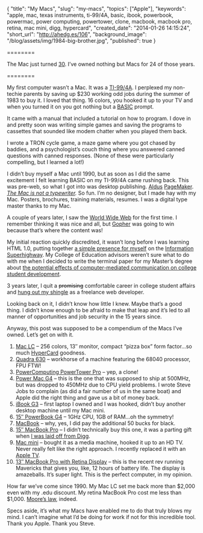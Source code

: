 {
  "title": "My Macs",
  "slug": "my-macs",
  "topics": ["Apple"],
  "keywords": "apple, mac, texas instruments, ti-99/4A, basic, ibook, powerbook, powermac, power computing, powertower, clone, macbook, macbook pro, retina, mac mini, digg, hypercard",
  "created_date": "2014-01-26 14:15:24",
  "short_url": "http://ahedg.es/106",
  "background_image": "/blog/assets/img/1984-big-brother.jpg",
  "published": true
}

========

The Mac just turned [30](https://web.archive.org/web/20140207044840/www.apple.com/30-years/). I’ve owned nothing but Macs for 24 of those years.

========

My first computer wasn’t a Mac. It was a [TI-99/4A](http://en.wikipedia.org/wiki/File:TI99-IMG_1680.jpg). I perplexed my non-techie parents by saving up $230 working odd jobs during the summer of 1983 to buy it. I loved that thing. 16 colors, you hooked it up to your TV and when you turned it on you got nothing but  a [BASIC](http://en.wikipedia.org/wiki/BASIC) prompt.

It came with a manual that included a tutorial on how to program. I dove in and pretty soon was writing simple games and saving the programs to cassettes that sounded like modem chatter when you played them back.

I wrote a TRON cycle game, a maze game where you got chased by baddies, and a psychologist’s couch thing where you answered canned questions with canned responses. (None of these were particularly compelling, but I learned a lot!)

I didn’t buy myself a Mac until 1990, but as soon as I did the same excitement I felt learning BASIC on my TI-99/4A came rushing back. This was pre-web, so what I got into was desktop publishing. [Aldus](http://en.wikipedia.org/wiki/Aldus) [PageMaker](http://en.wikipedia.org/wiki/Adobe_PageMaker). <em>[The Mac is not a typewriter](https://openlibrary.org/books/OL1855631M/The_Mac_is_not_a_typewriter).</em> So fun. I’m no designer, but I made hay with my Mac. Posters, brochures, training materials, resumes. I was a digital type master thanks to my Mac.

A couple of years later, I saw the [World Wide Web](http://en.wikipedia.org/wiki/World_Wide_Web) for the first time. I remember thinking it was nice and all, but [Gopher](http://en.wikipedia.org/wiki/Gopher_(protocol)) was going to win because that’s where the content was!

My initial reaction quickly discredited, it wasn’t long before I was learning HTML 1.0, putting together [a simple presence for myself](http://andrew.hedges.name/1995/) on the [Information Superhighway](http://en.wikipedia.org/wiki/Information_superhighway). My College of Education advisors weren’t sure what to do with me when I decided to write the terminal paper for my Master’s degree about [the potential effects of computer-mediated communication on college student development](http://andrew.hedges.name/cmcandcsd.html).

3 years later, I quit a ~~promising~~ comfortable career in college student affairs and [hung out my shingle](http://andrew.hedges.name/equipoise/) as a freelance web developer.

Looking back on it, I didn’t know how little I knew. Maybe that’s a good thing. I didn’t know enough to be afraid to make that leap and it’s led to all manner of opportunities and job security in the 15 years since.

Anyway, this post was supposed to be a compendium of the Macs I’ve owned. Let’s get on with it.

1. [Mac LC](http://www.everymac.com/systems/apple/mac_lc/specs/mac_lc.html) – 256 colors, 13″ monitor, compact “pizza box” form factor…so much [HyperCard](http://arstechnica.com/apple/2012/05/25-years-of-hypercard-the-missing-link-to-the-web/) goodness.
2. [Quadra 630](http://www.everymac.com/systems/apple/mac_quadra/specs/mac_quadra_630.html) – workhorse of a machine featuring the 68040 processor, FPU FTW!
3. [PowerComputing PowerTower Pro](http://www.everymac.com/systems/powercc/powertower_pro/powertower_pro180.html) – yep, a clone!
4. [Power Mac G4](http://www.everymac.com/systems/apple/powermac_g4/specs/powermac_g4_450.html) – this is the one that was supposed to ship at 500MHz, but was dropped to 450MHz due to CPU yield problems. I wrote Steve Jobs to complain (as did a fair number of us in the same boat) and Apple did the right thing and gave us a bit of money back.
5. [iBook G3](http://www.everymac.com/systems/apple/ibook/specs/ibook_700_2.html) – first laptop I owned and I was hooked, didn’t buy another desktop machine until my Mac mini.
6. [15″ PowerBook G4](http://www.everymac.com/systems/apple/powerbook_g4/specs/powerbook_g4_1.0_15.html) – 1GHz CPU, 1GB of RAM…oh the symmetry!
7. [MacBook](http://www.everymac.com/systems/apple/macbook/specs/macbook_2.0_black.html) – why, yes, I did pay the additional 50 bucks for black.
8. [15″ MacBook Pro](http://www.everymac.com/systems/apple/macbook_pro/specs/macbook-pro-core-2-duo-2.66-aluminum-15-mid-2009-sd-unibody-specs.html) – I didn’t technically buy this one, it was a parting gift when [I was laid off from Digg](http://techcrunch.com/2010/10/25/digg-to-lay-off-37-percentof-staff/).
9. [Mac mini](http://www.everymac.com/systems/apple/mac_mini/specs/mac-mini-core-2-duo-2.4-mid-2010-specs.html) – bought it as a media machine, hooked it up to an HD TV. Never really felt like the right approach. I recently replaced it with an [Apple TV](http://www.everymac.com/systems/apple/apple-tv/specs/apple-tv-3rd-generation-early-2013-specs.html).
10. [13″ MacBook Pro with Retina Display](https://everymac.com/systems/apple/macbook_pro/specs/macbook-pro-core-i5-2.6-13-late-2013-retina-display-specs.html) – this is the recent rev running Mavericks that gives you, like, 12 hours of battery life. The display is amazeballs. It’s super light. This is the perfect computer, in my opinion.

How far we’ve come since 1990. My Mac LC set me back more than $2,000 even with my .edu discount. My retina MacBook Pro cost me less than $1,000. [Moore’s law](http://en.wikipedia.org/wiki/Moore's_law), indeed.

Specs aside, it’s what my Macs have enabled me to do that truly blows my mind. I can’t imagine what I’d be doing for work if not for this incredible tool. Thank you Apple. Thank you Steve.
